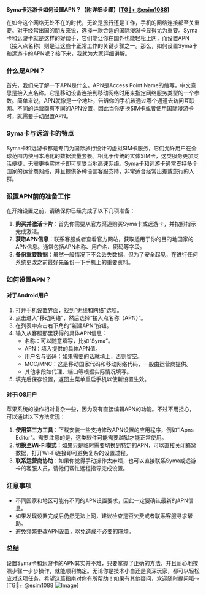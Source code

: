 **Syma卡远游卡如何设置APN？【附详细步骤】[[TG💪+ @esim1088](https://t.me/s/esim1088)]**

在如今这个网络无处不在的时代，无论是旅行还是工作，手机的网络连接都至关重要。对于经常出国的朋友来说，选择一款合适的国际漫游卡显得尤为重要。Syma卡和远游卡就是这样的好帮手，它们能让你在国外也能轻松上网，而设置APN（接入点名称）则是让这些卡正常工作的关键步骤之一。那么，如何设置Syma卡和远游卡的APN呢？接下来，我就为大家详细讲解。

### 什么是APN？

首先，我们来了解一下APN是什么。APN是Access Point Name的缩写，中文意思是接入点名称。它是移动设备连接到移动网络时用来指定网络服务类型的一个参数。简单来说，APN就像是一个地址，告诉你的手机该通过哪个通道去访问互联网。不同的运营商有不同的APN设置，因此当你更换SIM卡或者使用国际漫游卡时，就需要手动配置APN。

### Syma卡与远游卡的特点

Syma卡和远游卡都是专门为国际旅行设计的虚拟SIM卡服务，它们允许用户在全球范围内使用本地化的数据流量套餐。相比于传统的实体SIM卡，这类服务更加灵活便捷，无需更换实体卡即可享受当地高速网络。Syma卡和远游卡通常支持多个国家的运营商网络，并且提供多种语言客服支持，非常适合经常出差或旅行的人群。

### 设置APN前的准备工作

在开始设置之前，请确保你已经完成了以下几项准备：

1. **购买并激活卡片**：首先你需要从官方渠道购买Syma卡或远游卡，并按照指示完成激活。
2. **获取APN信息**：联系客服或者查看官方网站，获取适用于你的目的地国家的APN信息。通常包括APN名称、用户名、密码等字段。
3. **备份重要数据**：虽然一般情况下不会丢失数据，但为了安全起见，在进行任何系统更改之前最好先备份一下手机上的重要资料。

### 如何设置APN？

#### 对于Android用户

1. 打开手机设置界面，找到“无线和网络”选项。
2. 点击进入“移动网络”，然后选择“接入点名称（APN）”。
3. 在列表中点击右下角的“新建APN”按钮。
4. 输入从客服那里获得的具体APN信息：
   - 名称：可以随意填写，比如“Syma”。
   - APN：填入提供的具体APN值。
   - 用户名与密码：如果需要的话就填上，否则留空。
   - MCC/MNC：这是移动国家代码和移动网络代码，一般由运营商提供。
   - 其他字段如代理、端口等根据实际情况填写。
5. 填完后保存设置，返回主菜单重启手机以使新设置生效。

#### 对于iOS用户

苹果系统的操作相对复杂一些，因为没有直接编辑APN的功能。不过不用担心，可以通过以下方法实现：

1. **使用第三方工具**：下载安装一些支持修改APN设置的应用程序，例如“iApns Editor”。需要注意的是，这类软件可能需要越狱才能正常使用。
2. **切换至Wi-Fi模式**：如果只是临时需要切换到特定的APN，可以直接关闭蜂窝数据，打开Wi-Fi连接即可避免复杂的设置过程。
3. **联系运营商协助**：如果你觉得手动操作太麻烦，也可以直接联系Syma或远游卡的客服人员，请他们帮忙远程指导完成设置。

### 注意事项

- 不同国家和地区可能有不同的APN设置要求，因此一定要确认最新的APN信息。
- 如果发现设置完成后仍然无法上网，建议检查是否欠费或者联系客服寻求帮助。
- 避免频繁更改APN设置，以免造成不必要的麻烦。

### 总结

设置Syma卡和远游卡的APN其实并不难，只要掌握了正确的方法，并且耐心地按照步骤一步步操作，就能顺利搞定。无论你是技术小白还是资深玩家，都可以轻松应对这项任务。希望这篇指南对你有所帮助！如果有其他疑问，欢迎随时提问哦～[[TG💪+ @esim1088](https://t.me/s/esim1088) ![Image](https://i.postimg.cc/4NQfJmqS/Snipaste-2025-05-13-00-14-12.png)]